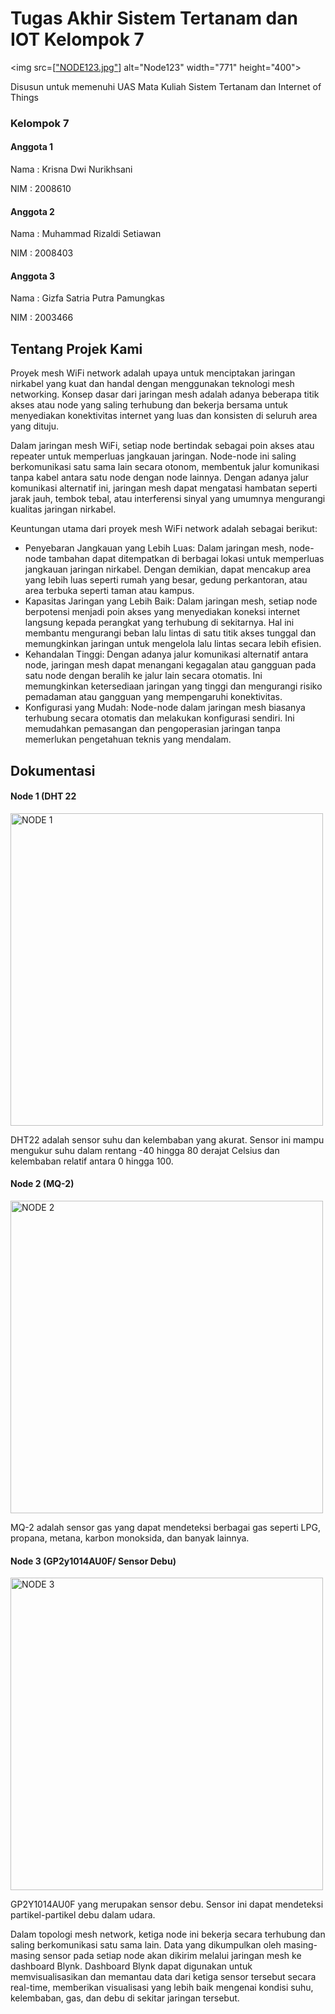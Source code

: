 # Tugas Akhir Sistem Tertanam dan IOT Kelompok 7
<img src=[["NODE123.jpg"](https://github.com/krisnadn11/SistemTertanam-IOT/blob/main/NODE%20123.jpg)] alt="Node123" width="771" height="400"><br>
  <figcaption> Disusun untuk memenuhi UAS Mata Kuliah Sistem Tertanam  dan Internet of Things</figcaption>

### Kelompok 7 

#### Anggota 1
Nama    : Krisna Dwi Nurikhsani

NIM     : 2008610

#### Anggota 2
Nama    : Muhammad Rizaldi Setiawan

NIM     : 2008403

#### Anggota 3
Nama    : Gizfa Satria Putra Pamungkas

NIM     : 2003466


## Tentang Projek Kami
Proyek mesh WiFi network adalah upaya untuk menciptakan jaringan nirkabel yang kuat dan handal dengan menggunakan teknologi mesh networking. Konsep dasar dari jaringan mesh adalah adanya beberapa titik akses atau node yang saling terhubung dan bekerja bersama untuk menyediakan konektivitas internet yang luas dan konsisten di seluruh area yang dituju.

Dalam jaringan mesh WiFi, setiap node bertindak sebagai poin akses atau repeater untuk memperluas jangkauan jaringan. Node-node ini saling berkomunikasi satu sama lain secara otonom, membentuk jalur komunikasi tanpa kabel antara satu node dengan node lainnya. Dengan adanya jalur komunikasi alternatif ini, jaringan mesh dapat mengatasi hambatan seperti jarak jauh, tembok tebal, atau interferensi sinyal yang umumnya mengurangi kualitas jaringan nirkabel.

Keuntungan utama dari proyek mesh WiFi network adalah sebagai berikut:

- Penyebaran Jangkauan yang Lebih Luas: Dalam jaringan mesh, node-node tambahan dapat ditempatkan di berbagai lokasi untuk memperluas jangkauan jaringan nirkabel. Dengan demikian, dapat mencakup area yang lebih luas seperti rumah yang besar, gedung perkantoran, atau area terbuka seperti taman atau kampus.
- Kapasitas Jaringan yang Lebih Baik: Dalam jaringan mesh, setiap node berpotensi menjadi poin akses yang menyediakan koneksi internet langsung kepada perangkat yang terhubung di sekitarnya. Hal ini membantu mengurangi beban lalu lintas di satu titik akses tunggal dan memungkinkan jaringan untuk mengelola lalu lintas secara lebih efisien.
- Kehandalan Tinggi: Dengan adanya jalur komunikasi alternatif antara node, jaringan mesh dapat menangani kegagalan atau gangguan pada satu node dengan beralih ke jalur lain secara otomatis. Ini memungkinkan ketersediaan jaringan yang tinggi dan mengurangi risiko pemadaman atau gangguan yang mempengaruhi konektivitas.
- Konfigurasi yang Mudah: Node-node dalam jaringan mesh biasanya terhubung secara otomatis dan melakukan konfigurasi sendiri. Ini memudahkan pemasangan dan pengoperasian jaringan tanpa memerlukan pengetahuan teknis yang mendalam.

## Dokumentasi
#### Node 1 (DHT 22
<img src="https://github.com/krisnadn11/SistemTertanam-IOT/blob/main/NODE%201.jpg" alt="NODE 1" width="500" height="500"><br>
  <figcaption>DHT22 adalah sensor suhu dan kelembaban yang akurat. Sensor ini mampu mengukur suhu dalam rentang -40 hingga 80 derajat Celsius dan kelembaban relatif antara 0 hingga 100.</figcaption>

#### Node 2 (MQ-2)
<img src="https://github.com/krisnadn11/SistemTertanam-IOT/blob/main/NODE%202.jpg" alt="NODE 2" width="500" height="500"><br>
  <figcaption>MQ-2 adalah sensor gas yang dapat mendeteksi berbagai gas seperti LPG, propana, metana, karbon monoksida, dan banyak lainnya.</figcaption>

#### Node 3 (GP2y1014AU0F/ Sensor Debu)
<img src="https://github.com/krisnadn11/SistemTertanam-IOT/blob/main/NODE%203.jpg" alt="NODE 3" width="500" height="500"><br>
  <figcaption>GP2Y1014AU0F yang merupakan sensor debu. Sensor ini dapat mendeteksi partikel-partikel debu dalam udara.</figcaption>


Dalam topologi mesh network, ketiga node ini bekerja secara terhubung dan saling berkomunikasi satu sama lain. Data yang dikumpulkan oleh masing-masing sensor pada setiap node akan dikirim melalui jaringan mesh ke dashboard Blynk. Dashboard Blynk dapat digunakan untuk memvisualisasikan dan memantau data dari ketiga sensor tersebut secara real-time, memberikan visualisasi yang lebih baik mengenai kondisi suhu, kelembaban, gas, dan debu di sekitar jaringan tersebut.
